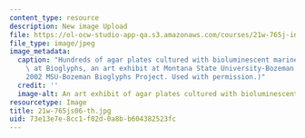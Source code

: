 ```yaml
---
content_type: resource
description: New image Upload
file: https://ol-ocw-studio-app-qa.s3.amazonaws.com/courses/21w-765j-interactive-and-non-linear-narrative-theory-and-practice-spring-2006/73e13e7e8cc1f02d0a8bb604382523fc_21w-765js06-th.jpg
file_type: image/jpeg
image_metadata:
  caption: "Hundreds of agar plates cultured with bioluminescent marine bacteria displayed\
    \ at Bioglyphs, an art exhibit at Montana State University-Bozeman. (Image \xA9\
    2002 MSU-Bozeman Bioglyphs Project. Used with permission.)"
  credit: ''
  image-alt: An art exhibit of agar plates cultured with bioluminescent bacteria.
resourcetype: Image
title: 21w-765js06-th.jpg
uid: 73e13e7e-8cc1-f02d-0a8b-b604382523fc
---
```

